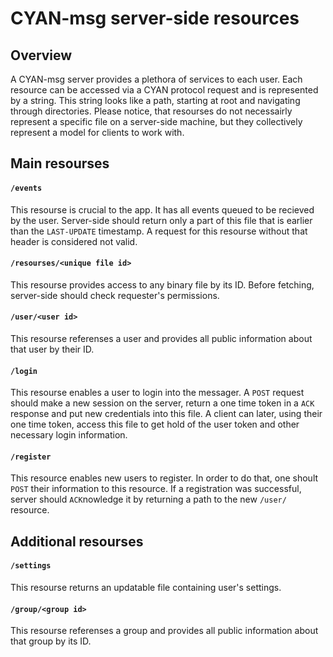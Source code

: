 CYAN-msg server-side resources
==============================

Overview
--------

A CYAN-msg server provides a plethora of services to each user. Each resource can be accessed via a CYAN protocol request and is represented by a string. This string looks like a path, starting at root and navigating through directories. Please notice, that resourses do not necessairly represent a specific file on a server-side machine, but they collectively represent a model for clients to work with.

Main resourses
--------------

#### `/events`

This resourse is crucial to the app. It has all events queued to be recieved by the user. Server-side should return only a part of this file that is earlier than the `LAST-UPDATE` timestamp. A request for this resourse without that header is considered not valid.

#### `/resourses/<unique file id>`

This resourse provides access to any binary file by its ID. Before fetching, server-side should check requester's permissions.

#### `/user/<user id>`

This resourse referenses a user and provides all public information about that user by their ID.

#### `/login`

This resourse enables a user to login into the messager. A `POST` request should make a new session on the server, return a one time token in a `ACK` response and put new credentials into this file. A client can later, using their one time token, access this file to get hold of the user token and other necessary login information.

#### `/register`

This resource enables new users to register. In order to do that, one shoult `POST` their information to this resource. If a registration was successful, server should `ACK`nowledge it by returning a path to the new `/user/` resource.

Additional resourses
--------------------

#### `/settings`

This resourse returns an updatable file containing user's settings.

#### `/group/<group id>`

This resourse referenses a group and provides all public information about that group by its ID.
